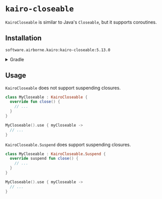 # `kairo-closeable`

`KairoCloseable` is similar to Java's `Closeable`, but it supports coroutines.

## Installation

`software.airborne.kairo:kairo-closeable:5.13.0`

<details>

<summary>Gradle</summary>

```kotlin
plugins {
  id("com.google.cloud.artifactregistry.gradle-plugin")
}

repositories {
  maven {
    url = uri("artifactregistry://us-central1-maven.pkg.dev/airborne-software/maven")
  }
}

dependencies {
  implementation("software.airborne.kairo:kairo-closeable:5.13.0")
}
```

</details>

## Usage

`KairoCloseable` does not support suspending closures.

```kotlin
class MyCloseable : KairoCloseable {
  override fun close() {
    // ...
  }
}

MyCloseable().use { myCloseable ->
  // ...
}
```

`KairoCloseable.Suspend` does support suspending closures.

```kotlin
class MyCloseable : KairoCloseable.Suspend {
  override suspend fun close() {
    // ...
  }
}

MyCloseable().use { myCloseable ->
  // ...
}
```
